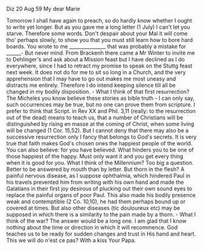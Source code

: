  Diz 20 Aug 59
My dear Marie

Tomorrow I shall have again to preach, so do hardly know whether I ought to write yet longer. But as you gave me a long letter (1 July) I can't let you starve. Therefore some words. Don't despair about your Mal it will come tho' perhaps slowly, to show you that you must still learn how to bore hard boards. You wrote to me _______________ that was probably a mistake for ______- But never mind. From Brackenh there came a Mr Winter to invite me to Dehlinger's and ask about a Mission feast but I have declined as I do everywhere, since I had to retract my promise to speak on the Stuttg feast next week. It does not do for me to sit so long in a Church, and the very apprehension that I may have to go out makes me most uneasy and distracts me entirely. Therefore I do intend keeping silence till all be changed in my bodily disposition. - What I think of that first resurrection? The Micheles you know believe these stories as bible truth - I can only say, such occurrences may be true, but no one can prove them from scripture. I prefer to think that Script. in Rev XX and Phil. 3,11 (really: to the resurrection out of the dead) means to teach us, that a number of Christians will be distinguished by rising en masse at the coming of Christ, when some living will be changed (1 Cor. 15,52). But I cannot deny that there may also be a successive resurrection only I fancy that belongs to God's secrets. 
It is very true that faith makes God's chosen ones the happiest people of the world. You can also believe: for you have believed. What hinders you to be one of those happiest of the happy. Must only want it and you get every thing when it is good for you. What I think of the Millennium? Too big a question. Better to be answered by mouth than by letter. But thorn in the flesh? A painful nervous disease, as I suppose ophthalmia, which hindered Paul in his travels prevented him from writing with his own hand and made the Galatians in their first joy desirous of plucking out their own sound eyes to replace the painful organs of poor Paul. This also made his bodily presence weak and contemptible (2 Co. 10,10), he had them perhaps bound up or covered at times. But also other diseases (tic douloureux etc) may be supposed in which there is a similarity to the pain made by a thorn. - What I think of the war? The answer would be a long one. I am glad that I know nothing about the time or direction in which it will recommence. God teaches us to be ready for sudden changes and trust in His hand and heart. This we will do n'est ce pas? With a kiss
 Your Papa.
